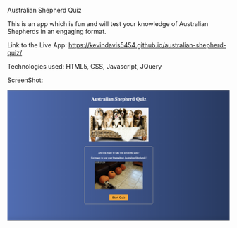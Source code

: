 Australian Shepherd Quiz

This is an app which is fun and will test your knowledge of Australian Shepherds in an engaging format.

Link to the Live App: https://kevindavis5454.github.io/australian-shepherd-quiz/

Technologies used: HTML5, CSS, Javascript, JQuery

ScreenShot: 

![Landing Page](assets/AussieApp.png?raw=true "Landing Page")